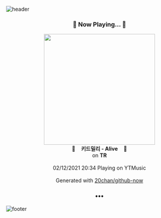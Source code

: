 ![header](https://capsule-render.vercel.app/api?type=wave&height=170&section=header&text=Hi.%20I'm%20SHIFT&fontColor=090707&fontAlignX=45&fontAlignY=65&fontSize=100)

<h3 align="center">🎵 Now Playing... 🎵</h3>
<p align="center">
  <a href="https://music.youtube.com/channel/UCYzWVpdZqtp6Ihtzy4_9M3g">
    <img width="300" src="https://lh3.googleusercontent.com/L095GLXgIkWLBZW5b3GHBOROx9gq83ltstCK-pqHROqOUkY3Rtg1w5hBsWu_Y37rpUchJgND6n3MPrrC">
  </a>
  <br>
  🎵&nbsp&nbsp&nbsp <b>키드밀리 - Alive</b> &nbsp&nbsp&nbsp🎵
  <br>
  on <b>TR</b>
  
  <br />
  <br />
  02/12/2021 20:34 Playing on YTMusic
  <br />
  <br />
  Generated with <a href="https://github.com/20chan/github-now">20chan/github-now</a>
</p>

<h3 align="center">•••</h3>

![footer](https://capsule-render.vercel.app/api?type=wave&height=150&section=footer)
